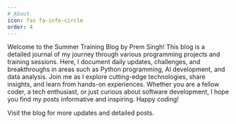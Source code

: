 ```yaml
---
# About
icon: fas fa-info-circle
order: 4
---
```


Welcome to the Summer Training Blog by Prem Singh! This blog is a detailed journal of my journey through various programming projects and training sessions. Here, I document daily updates, challenges, and breakthroughs in areas such as Python programming, AI development, and data analysis. Join me as I explore cutting-edge technologies, share insights, and learn from hands-on experiences. Whether you are a fellow coder, a tech enthusiast, or just curious about software development, I hope you find my posts informative and inspiring. Happy coding!

Visit the blog for more updates and detailed posts.
